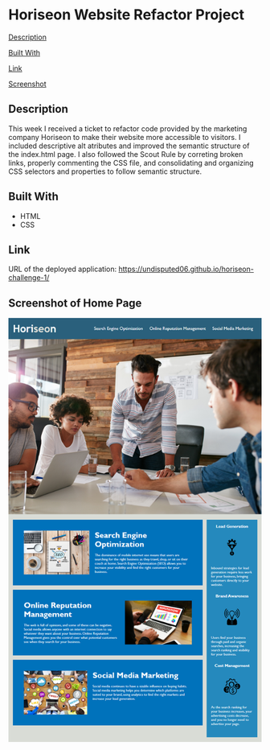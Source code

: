 # Horiseon Website Refactor Project 

[Description](#decription)

[Built With](#built-with)

[Link](#link)

[Screenshot](#screenshot-of-home-page)
## Description 

This week I received a ticket to refactor code provided  by the marketing company Horiseon to make their website more accessible to visitors. I included descriptive alt atributes and improved the semantic structure of the index.html page. I also followed the Scout Rule by correting broken links, properly commenting the CSS file, and consolidating and organizing CSS selectors and properties to follow semantic structure. 

## Built With 

* HTML
* CSS

## Link

URL of the deployed application: https://undisputed06.github.io/horiseon-challenge-1/
## Screenshot of Home Page

![Screenshot of Home Page](./assets/images/screenshot-of-home-page.png)




